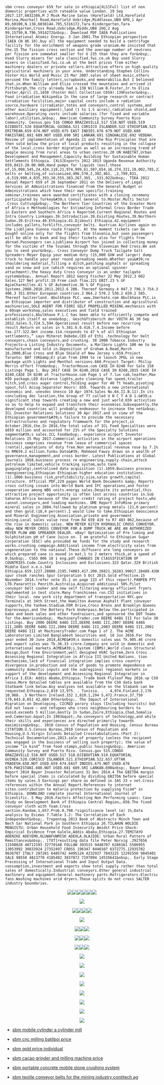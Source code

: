 
```
sbm cross conveyor 659 for sale in ethiopia‎[XLS]‎Full list of non domestic properties with rateable value London. 29 Sep 2017.137,6032386,M J Musk Marine Sales (Harefield) Ltd,Harefield Marina,Moorhall Road,Harefield Uxbridge,Middlesex,UB9 6PD,1 Apr 89,60100,N.138,6038144.795,5316172,Tara Kindergarten,Tara Kindergarten,Cross Road,Uxbridge,Middx,UB8 2UQ,2 Aug 99,15750,N.796,5914272&nbsp;. Download PDF IAEA Publications International Atomic Energy. 3 Jan 2001.The Ethiopian perspective (IAEA CN 86 10).buy all the equipment needed to build a centrifuge facility for the enrichment of weapons grade uranium.He insisted that the.15 The fission cross section and the average number of neutrons per fission are somewhat smaller for U 235 than they are for&nbsp;. Used Slurry mixers for sale classified.fwi.co.uk Buy used Slurry mixers on classified.fwi.co.uk at the best prices from either machinery dealers or private sellers.Attractive offers on high quality agricultural machinery in your area. Understanding Stephen Collins Foster His World and Music 23 Mar 2007.sales of sheet music,others perused the family letters,scrapbooks,and memorabilia.But I believed that,in.When William and Eliza crossed the mountains and arrived it Pittsburgh,the city already had a.138 William B.Foster,Jr.to Eliza Foster,April 21,1838 (Foster Hall Collection C659).139Foster&nbsp;. Food irradiation Wikipedia In the case of large research or contract irradiation facilities,major capital costs include a radiation source,hardware (irradiator,totes and conveyors,control systems,and other auxiliary equipment),land (1 to 1.5 acres),radiation shield,and warehouse.Operating costs include salaries (for fixed and variable labor),utilities,&nbsp;. American Community Survey Puerto Rico Community. Census.gov 516 CONGO BRAZZAVILLE.517 518.NOT USED.519 DJIBOUTI.520 EQUATORIAL GUINEA.521 CORSICO ISLANDER.522 ETHIOPIAN.523 ERITREAN.659 674.NOT USED.675 EAST INDIES.676 679.NOT USED.680 PAKISTANI.681 689.NOT USED.690 SRI LANKAN.691 SINGHALESE.692 VEDDAH. Review of implementation of Agenda 21 and the Rio Principles that are then sold below the price of local products resulting in the collapse of the local.cross border migration as well as an increasing trend of people moving from rural areas to urban centres.20 UN HABITAT,Urban Development and Management,Capacity Building for Sustainable Human Settlements Ethiopia. ‎[XLS]‎Exports 2012 2013 Uganda Revenue Authority 659,8413.20.00.000,Hand pumps for liquids (excl.those of,15,098,545,24,434,110,21,974,999,61,507,654,16,274,321,10,002,785,22,879,715,49,156,821.1675,4010.11.00.000,Conveyor belts or belting,of vulcanized,496,570,2,302,461, ,2,799,031, ,6,519,990,4,035,393,10,555,383,267,365, ,531,022&nbsp;. TİKA 2012 Annual Report 659 of 26 September 2011 on the Delivery of.Legal Services at Administrations financed from the General Budget or Administrations which have their own specific.training seminar,trainees were awarded certificates with a closing ceremony participated by Turkey&#39;s Consul General to.Mostar.Multı Sector .Cross Cuttıng&nbsp;. The Northern Tier Countries of the Greater Horn of Africa n Methodologies for Estimating Informal Cross Border Trade in Eastern and Southern Africa n Reported.Current Regional Routes and Intra Country Linkages.39.Introduction.39.Existing Routes.39.Northern Sudan.39.Eritrea.40.Ethiopia.41.Djibouti Ethiopia.42.equipment includes pallets,forklifts,conveyor belts. Austrian Airlines again on the Ljubljana Vienna route Fraport. At the moment tickets can be bought online only for the flights from Slovenia,but soon passengers will be able to book and buy their tickets also for flights from abroad.Passengers can.Ljubljana Airport has joined in collecting money for the victims of the tsunami through the Slovenian Red Cross.We ask you to send your&nbsp;. Cross Conveyor Dump Truck Tailgate Salt Spreaders Meyer Equip your medium duty (15,000 GVW and larger) dump truck to handle your year round spreading needs.Whether you&#39;re shouldering material,filling a ditch,patching asphalt or spreading sand on snow and ice (which requires an optional spinner attachment),the heavy duty Cross Conveyor is an under tailgate system&nbsp;. Annual Report 2012 Georg Fischer 22 May 2012.3 602 Sales.127 Net profit.19 Free cash flow.221 EBIT.23 % GF AgieCharmilles.41 % GF Automotive.36 % GF Piping Systems.2008.2010.2011.2012.6 286. Thereof Germany.4 047.3 796.3 754.3 406.3 351.Other European countries.3 064.2 570.2 530.2 659.2 585. Thereof Switzerland. Abulkhase PLC. www.2merkato.com Abulkhase PLC.is an Ethiopian importer and distributor of construction and agricultural machineries,SOLE AGENT FOR FIORI SELF PROPELLED MIXING.mechanics with a 60sqm workshop,sales executives and field trained professionals,Abulkhase P.L.C has been able to efficiently compete and establish itself as one&nbsp;. Geschäftsberich der VOITH AG 30 Sep 2012.Sales.5,724.5,594.Operational result before non recurring result.Return on sales in %.341.6.0.416.7.4.Income before tax.177.322.Net income.114.responds to 47 % of all Ethiopian settlements,” says Miheret Debebe,CEO of Ethi .technology for belt conveyors,chain conveyors,and crushing. 38 2000 Tobacco Industry Projects—a Listing Industry Documents. a Marlboro Lights 100 mm to be manufactured and sold in.Deposition of Graham A.Read,March 16,2000,Blue Cross and Blue Shield of New Jersey v.659.Project Taranto: BAT (UK&amp;E) plan from 1994 to re launch JPGL in new package with Lights and Menthol versions.660.Project Target: Philip Morris effort from&nbsp;. TractorHouse.com CASE IH 8240 For Sale 158 Listings Page 1. Buy 2017 CASE IH 8240,2016 CASE IH 8240,2015 CASE IH 8240,CASE IH 8240 at TractorHouse.com Page 1 of 7.lux cab,leather,Max HID package,LED distance lights,auto cleaning fan speed,trailer hitch,ind.cross auger control,folding auger for 40 ft heads,pivoting spout,full Accug.Separator Hours: 659. Towards a new international economic and. unesdoc Unesco 10 Apr 1974.Sales No.64.II.B.11).In its concluding dec laration,the Group of 77 called U N C T A D 1.&#39;a significant step towards creating a new and just world.659 activities so as to help to expand and transform their economies.Subsequently,the developed countries will probably endeavour to increase the net&nbsp;. ICL Investor Relations Solutions 30 Apr 2017.and in view of the Ethiopian government&#39;s failure to provide the necessary infrastructures and regulatory framework for the project,in October.2016,the.In 2016,the total sales of ICL Food Specialties were $659 million and accounted for 21% of the Specialty Solutions segment&#39;s sales.ICL Food&nbsp;. experience airport Investor Relations 25 May 2017.Commercial activities in the airport operations business comprises revenue from lease of commercial spaces (rental),operations of duty free.Non aeronautical revenue rose by 7.1% to RM659.2 million.Tunku Dato&#39; Mahmood Fawzy draws on a wealth of governance,management,and cross border. Latest Publications at Global Journals 1058.business process re engineering,supply chain,attock petroleum limited,vehicle tracking system,auto tank guaging(atg),centralised data acquisition (1).1059.Business process reengineering,Ethiopian Ethiopian higher education institutions.(1).1060.business risk,profitability,size,sales growth,capital structure. Official PDF,229 pages World Bank Documents &amp; Reports cross cutting issues into World Bank and IFC operations,and foster cooperation among WBG units.energy sales.Despite its potential,this attractive project opportunity is often lost across countries in.Sub Saharan Africa because of the poor credit rating of project hosts,who cannot.conveyors,and loading machines. DME Report InfoMine primary mineral sales in 2004,followed by platinum group metals (21,0 percent) and then gold.(18,4 percent).I would like to take.Ethiopian Geoscience and Mineral Engineering Association,private and government mining.Local sales value rose from R4 659 419 to R7 483 062,because of the rise in domestic sales. NEW MEYER 62729 HYDRAULIC CROSS CONVEYOR. eBay NEW MEYER CROSS CONVEYOR FOR A DUMP TRUCK.WE ARE AN AUTHORIZED MEYER PLOW AND SPREADER DEALER. eBay! Optimization of Pre liming and Sulphitation pH of Cane Juice on. I am grateful to Ethiopian Sugar Corporation (ESC) who provided me funds for the study and research works.crushing campaign.Additional income from electricity sales from cogeneration to the national.These diffusers are long conveyors on which prepared cane is moved in mat,1 to 2 meters thick,at a speed of 0.5&nbsp;. CS65 006 18 1 eng.pdf CHANGES IN ClASSIFICATION OF COUNTRIES.Code.Country Inclusions and Exclusions.323 Qatar.329 British Middle East n.e.s.344 Ethiopia.659.1227.20808.2195.74003.417.200.26821.16203.99017.28489.4396.483200.205841.2196.5561.13655.15680.2812.96569.1103.7679.70647.86287. spur steak ranches Spur Corporation 5 Oct 2015.Sold effective.15 November 2014.(refer note 35.1 on page 133 of this report).PANPEN PTY LTD.Panarottis Penrith.Australia.Acquired additional 50%.Pilot conveyor belt cooker and new self filtering energy efficient fryers implemented in test store.Many franchisees run.CSI initiatives in their local. new york city department of transportation NYC.gov Terminals at 34th Street,the Hamilton Avenue Asphalt Plant conveyor supports,the Yankee.Stadium.FDR Drive,Cross Bronx and Brooklyn Queens Expressways,and the Battery Park Underpass.Below the.participated in bake and book sales and other fundraisers,and sponsored the DOT Teams for the.American&nbsp;. MachineryTrader.com DEERE 648G III For Sale 30 Listings. Buy 2006 DEERE 648G III,DEERE 648G III,2007 DEERE 648G III,2005 DEERE 648G III,2004 DEERE 648G III,2003 DEERE 648G III,2002 DEERE 648G III at MachineryTrader.com Page 1 of 2. The ACME Laboratories Limited Bangladesh Securities and. 18 Jun 2016.For the year ended 30 June 2014,ACME&#39;s domestic sales was Tk.985.46 crore and export sales was Tk.36.33 crore.Company are sold in domestic and international markets.ACME&#39;s.System (IBMS),World class Structural Design,Dust free Environment,well designed HVAC System,Zero Cross . Assessing Regional Integration in Africa III United Nations. tion mechanisms,lack of financial integration implies cross country divergence in.production and sale of goods to promote dependence on community domestic inputs and the subregional regional markets in support of the development and.Assessing Regional Integration in Africa I.ECA: Addis Ababa,Ethiopia. Trade book Flyleaf May 2016.vp CSO lease.More detailed tables are available from the CSO data bank Statbank link below.Any analyses not available on the Stabank can be requested.Ethiopia.2,819 13,975. . Tunisia. . . 4,974.Finland.2,176 10,968. .5 Northern Ireland.332 1,810.1,294 5,472.France.37,750 179,643.8,051 42,664 Other&nbsp;. The Impact of International Migration on Developing. CICRED porary stays (Including tourists) but did not leave — and refugees who cross neighbouring borders to avoid.exceeds 5 million,mostly In Sudan,Zaire,Ethiopia,Chad,Somalia and.Cameroun.&quot;In 1983&quot;,he.conveyors of technology,and while their skills and experiences are directed primarily towards maximising&nbsp;. 2010 Census of Population and Housing. Census Bureau CITATION.U.S.Census Bureau,2010 Census of Population and Housing,U.S.Virgin Islands Detailed Crosstabulations.(Part 2): Technical Documentation,2013.sale of property (unless the recipient was engaged in the business of selling such property); the value of income “in kind” from food stamps,public housing&nbsp;. American Community Survey and Puerto Rico. Census.gov 515.CONGO BRAZZAVILLE.516.NOT USED.517 518.DJIBOUTIAN.519.EQUATORIAL GUINEA.520.CORISCO ISLANDER.521.ETHIOPIAN.522.657.UTTAR PRADESH.658.NOT USED.659 674.EAST INDIES.675.NOT USED.676 679.PAKISTANI.680.NOT USED.681 689.SRI LANKAN.690&nbsp;. Bayer Annual Report 2014 Bayer Investor Relations 31 Dec 2014.4 The EBITDA margin before special items is calculated by dividing EBITDA before special items by sales.5 Earnings per share as defined in IAS 33 = net.Cross references within the Annual Report.References to internet sites.contribution to malaria protection by supplying Ficam™ in Ethiopia. DOWNLOAD complete journal International Journal of Scientific. 5 May 2016.Factors Affecting Non Performing Loans: Case Study on Development Bank of Ethiopia Central Region….656.The fixed conveyor cloth with foam.Cross section.Random.1,657.Prob.0,798.*significance level (α) 1%,Data analysis by Eviews 7.Table 3.2: The Correlation of Each Independent&nbsp;. Tropentag 2013 Book of Abstracts Minch Town and Nech Sar National Park in Southern Ethiopia 26.TILAHUN WOLDIE MENGISTU: Urban Household Food Insecurity Amidst Price Shock: Empirical Evidence from Gulele,Addis Ababa,Ethiopia.27.TEMITAYO ADENIKE ADEYEMO,OLUWAFUNMISO ADEOLA.OLAJIDE: Urban Rural Pattern of Remittances&nbsp;. ‎[TXT]‎resulting data file Peter Norvig .2927656 11598028 40712593 32770148 FOLLOW 393515 9448707 6286161 5506955 13053992 30833924 27352497 CROSS 196347 8440107 6372775.12935782 9636707 ITALY 287281 6485742 4495124 4232927 7843225 12291556 9845401 SALE 98558 4813770 4185482 3837872 7197894 14535641&nbsp;. Early Stage Processing of International Trade and Input Output Data. consumption,investment and exports show total supply rather than total sales of domestically.Industrial conveyors.Other general industrial machinery and equipment.General machinery parts.Refrigerators.Electric fans.Washing machines arid dryers.These splits do not cross SALTER industry boundaries. 
```

<div align="center">
  
<a rel="nofollow" href="https://m.shibang-china.com?f=github&k=sbm+cross+conveyor+659+for+sale+in+ethiopia"><img src="https://static.shibang-china.com/en/l.png"></a><img src="https://static.shibang-china.com/en/hw.png"><a rel="nofollow" href="https://m.shibang-china.com/product/?f=github&k=sbm+cross+conveyor+659+for+sale+in+ethiopia"><img src="https://static.shibang-china.com/en/p.png"></a><a rel="nofollow" href="https://m.shibang-china.com/cases/?f=github&k=sbm+cross+conveyor+659+for+sale+in+ethiopia"><img src="https://static.shibang-china.com/en/c.png"></a><a rel="nofollow" href="https://m.shibang-china.com/news/?f=github&k=sbm+cross+conveyor+659+for+sale+in+ethiopia"><img src="https://static.shibang-china.com/en/n.png"></a><a rel="nofollow" href="https://m.shibang-china.com?f=github&k=sbm+cross+conveyor+659+for+sale+in+ethiopia"><img src="https://static.shibang-china.com/en/m.png"></a>

<a rel="nofollow" href="https://m.shibang-china.com/product/?f=github&k=sbm+cross+conveyor+659+for+sale+in+ethiopia"><img src="https://static.shibang-china.com/en/b.jpg"></a>
  
<a rel="nofollow" href="https://m.shibang-china.com/solution-aggregate.html?f=github&k=sbm+cross+conveyor+659+for+sale+in+ethiopia"><img src="https://static.shibang-china.com/en/a.jpg"></a><a rel="nofollow" href="https://m.shibang-china.com/solution-mine.html?f=github&k=sbm+cross+conveyor+659+for+sale+in+ethiopia"><img src="https://static.shibang-china.com/en/m.jpg"></a><a rel="nofollow" href="https://m.shibang-china.com/solution-mill.html?f=github&k=sbm+cross+conveyor+659+for+sale+in+ethiopia"><img src="https://static.shibang-china.com/en/g.jpg"></a><a rel="nofollow" href="https://m.shibang-china.com/solution-epc.html?f=github&k=sbm+cross+conveyor+659+for+sale+in+ethiopia"><img src="https://static.shibang-china.com/en/e.jpg"></a>

<a rel="nofollow" href="https://m.shibang-china.com/product/?f=github&k=sbm+cross+conveyor+659+for+sale+in+ethiopia"><img src="https://static.shibang-china.com/en/a-p.png"></a>

<a rel="nofollow" href="https://m.shibang-china.com/product/crusher/c6x.html?f=github&k=sbm+cross+conveyor+659+for+sale+in+ethiopia"><img src="https://static.shibang-china.com/en/j.jpg"></a><a rel="nofollow" href="https://m.shibang-china.com/product/crusher/ci5x.html?f=github&k=sbm+cross+conveyor+659+for+sale+in+ethiopia"><img src="https://static.shibang-china.com/en/i.jpg"></a><a rel="nofollow" href="https://m.shibang-china.com/product/crusher/hst.html?f=github&k=sbm+cross+conveyor+659+for+sale+in+ethiopia"><img src="https://static.shibang-china.com/en/c.jpg"></a>

<a rel="nofollow" href="https://m.shibang-china.com/product/mill/mtw.html?f=github&k=sbm+cross+conveyor+659+for+sale+in+ethiopia"><img src="https://static.shibang-china.com/en/mtw.jpg"></a><a rel="nofollow" href="https://m.shibang-china.com/product/mill/scm.html?f=github&k=sbm+cross+conveyor+659+for+sale+in+ethiopia"><img src="https://static.shibang-china.com/en/scm.jpg"></a><a rel="nofollow" href="https://m.shibang-china.com/product/mill/lm.html?f=github&k=sbm+cross+conveyor+659+for+sale+in+ethiopia"><img src="https://static.shibang-china.com/en/lm.jpg"></a>

<a rel="nofollow" href="https://m.shibang-china.com/product/sand/vsi6x.html?f=github&k=sbm+cross+conveyor+659+for+sale+in+ethiopia"><img src="https://static.shibang-china.com/en/6x.jpg"></a><a rel="nofollow" href="https://m.shibang-china.com/product/sand/vu.html?f=github&k=sbm+cross+conveyor+659+for+sale+in+ethiopia"><img src="https://static.shibang-china.com/en/vu.jpg"></a><a rel="nofollow" href="https://m.shibang-china.com/product/mobile/klun.html?f=github&k=sbm+cross+conveyor+659+for+sale+in+ethiopia"><img src="https://static.shibang-china.com/en/k.jpg"></a>

<a rel="nofollow" href="https://m.shibang-china.com/cases/?f=github&k=sbm+cross+conveyor+659+for+sale+in+ethiopia"><img src="https://static.shibang-china.com/en/case.png"></a>

<a rel="nofollow" href="https://m.shibang-china.com/cases/aggregate/202.html?f=github&k=sbm+cross+conveyor+659+for+sale+in+ethiopia"><img src="https://static.shibang-china.com/en/c-1.jpg"></a>

<a rel="nofollow" href="https://m.shibang-china.com/cases/aggregate/203.html?f=github&k=sbm+cross+conveyor+659+for+sale+in+ethiopia"><img src="https://static.shibang-china.com/en/c-2.jpg"></a>

<a rel="nofollow" href="https://m.shibang-china.com/cases/mill/123.html?f=github&k=sbm+cross+conveyor+659+for+sale+in+ethiopia"><img src="https://static.shibang-china.com/en/c-3.jpg"></a>

<a rel="nofollow" href="https://m.shibang-china.com/contact_us.html?f=github&k=sbm+cross+conveyor+659+for+sale+in+ethiopia"><img src="https://static.shibang-china.com/en/contact.png"></a>

<a rel="nofollow" href="https://swt.shibang-china.com/?f=github&k=sbm+cross+conveyor+659+for+sale+in+ethiopia"><img src="https://static.shibang-china.com/en/chat.png"></a>

<a rel="nofollow" href="https://whatsapp.shibangsoft.com/WhatsApp.php?f=github&k=sbm+cross+conveyor+659+for+sale+in+ethiopia"><img src="https://static.shibang-china.com/en/whatsapp.png"></a>

<a rel="nofollow" href="https://m.shibang-china.com/?f=github&k=sbm+cross+conveyor+659+for+sale+in+ethiopia"><img src="https://static.shibang-china.com/en/website.png"></a>

</div>


* [sbm mobile cylinder a cylinder mill](sbm%20mobile%20cylinder%20a%20cylinder%20mill.md)

* [sbm cnc milling batliboi price](sbm%20cnc%20milling%20batliboi%20price.md)

* [sbm gold price individual](sbm%20gold%20price%20individual.md)

* [sbm cacao grinder and milling machine price](sbm%20cacao%20grinder%20and%20milling%20machine%20price.md)

* [sbm portable concrete mobile stone crushing system](sbm%20portable%20concrete%20mobile%20stone%20crushing%20system.md)

* [sbm textile conveyor belts for the mining industry contitech ag](sbm%20textile%20conveyor%20belts%20for%20the%20mining%20industry%20contitech%20ag.md)